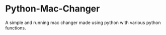 # Python-Mac-Changer
A simple and running mac changer made using python with various python functions.
